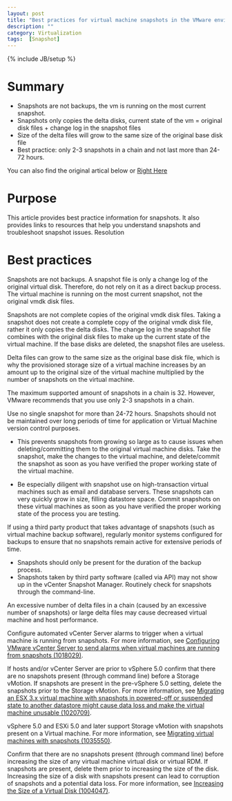 ```yaml
---
layout: post
title: "Best practices for virtual machine snapshots in the VMware environment"
description: ""
category: Virtualization
tags:  [Snapshot]
---
```

{% include JB/setup %}

# Summary
+ Snapshots are not backups, the vm is running on the most current snapshot.
+ Snapshots only copies the delta disks, current state of the vm = original disk files + change log in the snapshot files
+ Size of the delta files will grow to the same size of the original base disk file
+ Best practice: only 2-3 snapshots in a chain and not last more than 24-72 hours.

You can also find the original artical below or [Right Here](https://kb.vmware.com/selfservice/microsites/search.do?language=en_US&cmd=displayKC&externalId=1025279)

# Purpose
This article provides best practice information for snapshots. It also provides links to resources that help you understand snapshots and troubleshoot snapshot issues.
Resolution

# Best practices
Snapshots are not backups. A snapshot file is only a change log of the original virtual disk. Therefore, do not rely on it as a direct backup process. The virtual machine is running on the most current snapshot, not the original vmdk disk files.

Snapshots are not complete copies of the original vmdk disk files. Taking a snapshot does not create a complete copy of the original vmdk disk file, rather it only copies the delta disks. The change log in the snapshot file combines with the original disk files to make up the current state of the virtual machine. If the base disks are deleted, the snapshot files are useless.

Delta files can grow to the same size as the original base disk file, which is why the provisioned storage size of a virtual machine increases by an amount up to the original size of the virtual machine multiplied by the number of snapshots on the virtual machine.

The maximum supported amount of snapshots in a chain is 32. However, VMware recommends that you use only 2-3 snapshots in a chain.

Use no single snapshot for more than 24-72 hours. Snapshots should not be maintained over long periods of time for application or Virtual Machine version control purposes.

+ This prevents snapshots from growing so large as to cause issues when deleting/committing them to the original virtual machine disks. Take the snapshot, make the changes to the virtual machine, and delete/commit the snapshot as soon as you have verified the proper working state of the virtual machine.

+ Be especially diligent with snapshot use on high-transaction virtual machines such as email and database servers. These snapshots can very quickly grow in size, filling datastore space. Commit snapshots on these virtual machines as soon as you have verified the proper working state of the process you are testing.

If using a third party product that takes advantage of snapshots (such as virtual machine backup software), regularly monitor systems configured for backups to ensure that no snapshots remain active for extensive periods of time.

+ Snapshots should only be present for the duration of the backup process.
+ Snapshots taken by third party software (called via API) may not show up in the vCenter Snapshot Manager. Routinely check for snapshots through the command-line.

An excessive number of delta files in a chain (caused by an excessive number of snapshots) or large delta files may cause decreased virtual machine and host performance.

Configure automated vCenter Server alarms to trigger when a virtual machine is running from snapshots. For more information, see [Configuring VMware vCenter Server to send alarms when virtual machines are running from snapshots (1018029)](http://kb.vmware.com/kb/1018029).

If hosts and/or vCenter Server are prior to vSphere 5.0 confirm that there are no snapshots present (through command line) before a Storage vMotion. If snapshots are present in the pre-vSphere 5.0 setting, delete the snapshots prior to the Storage vMotion. For more information, see [Migrating an ESX 3.x virtual machine with snapshots in powered-off or suspended state to another datastore might cause data loss and make the virtual machine unusable (1020709)](http://kb.vmware.com/kb/1020709).

vSphere 5.0 and ESXi 5.0 and later support Storage vMotion with snapshots present on a Virtual machine. For more information, see [Migrating virtual machines with snapshots (1035550)](http://kb.vmware.com/kb/1035550).

Confirm that there are no snapshots present (through command line) before increasing the size of any virtual machine virtual disk or virtual RDM. If snapshots are present, delete them prior to increasing the size of the disk. Increasing the size of a disk with snapshots present can lead to corruption of snapshots and a potential data loss. For more information, see [Increasing the Size of a Virtual Disk (1004047)](http://kb.vmware.com/kb/1004047).